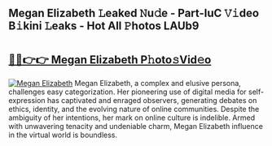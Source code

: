 ## Megan Elizabeth 𝙻eaked 𝙽u𝚍e - Part-IuC 𝚅𝚒deo B𝚒kini 𝙻eaks - Hot All 𝙿hotos LAUb9

# <h2><a href="http://ld6sy5.urlbe.top/?page=Megan+Elizabeth">🔗🔗👉👉 Megan Elizabeth P𝚑oto𝚜Vid𝚎o</a></h2>

[![Megan Elizabeth](https://i.imgur.com/eBuTRDB.gif)](http://ld6sy5.urlbe.top/?page=Megan+Elizabeth)
Megan Elizabeth, a complex and elusive persona, challenges easy categorization. Her pioneering use of digital media for self-expression has captivated and enraged observers, generating debates on ethics, identity, and the evolving nature of online communities. Despite the ambiguity of her intentions, her mark on online culture is indelible. Armed with unwavering tenacity and undeniable charm, Megan Elizabeth influence in the virtual world is boundless.
